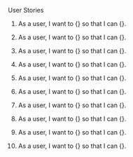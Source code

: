 User Stories

1. As a user, I want to {} so that I can {}.

2. As a user, I want to {} so that I can {}.

3. As a user, I want to {} so that I can {}.

4. As a user, I want to {} so that I can {}.

5. As a user, I want to {} so that I can {}.

6. As a user, I want to {} so that I can {}.

7. As a user, I want to {} so that I can {}.

8. As a user, I want to {} so that I can {}.

9. As a user, I want to {} so that I can {}.

10. As a user, I want to {} so that I can {}. 
